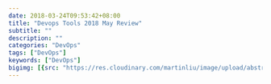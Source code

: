 ```yaml
---
date: 2018-03-24T09:53:42+08:00
title: "Devops Tools 2018 May Review"
subtitle: ""
description: ""
categories: "DevOps"
tags: ["DevOps"]
keywords: ["DevOps"]
bigimg: [{src: "https://res.cloudinary.com/martinliu/image/upload/abstract-1.jpg", desc: "DevOps"}]
---
```


